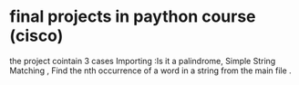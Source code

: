 # final projects in paython course (cisco)
the project cointain 3 cases Importing :Is it a palindrome, Simple String Matching , Find the nth occurrence of a word in a string from the main file .

